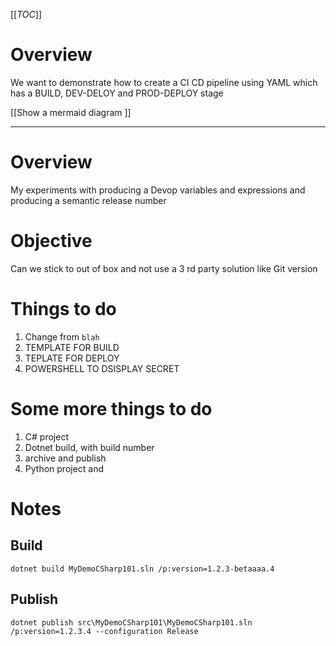 [[_TOC_]]

# Overview
We want to demonstrate how to create a CI CD pipeline using YAML which has a BUILD, DEV-DELOY and PROD-DEPLOY stage

[[Show a mermaid diagram ]]


---


# Overview
My experiments with producing a Devop variables and expressions and producing a semantic release number

# Objective
Can we stick to out of box and not use a 3 rd party solution like Git version


# Things to do
1. Change from `blah`
1. TEMPLATE FOR BUILD
1. TEPLATE FOR DEPLOY
1. POWERSHELL TO DSISPLAY SECRET

# Some more things to do
1. C# project
1. Dotnet build, with build number  
1. archive and publish
1. Python project and 


# Notes

## Build
```
dotnet build MyDemoCSharp101.sln /p:version=1.2.3-betaaaa.4
```

## Publish
```dotnetcli
dotnet publish src\MyDemoCSharp101\MyDemoCSharp101.sln /p:version=1.2.3.4 --configuration Release
``````